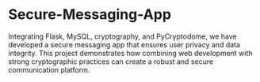 # Secure-Messaging-App

Integrating Flask, MySQL, cryptography, and PyCryptodome, we have developed a secure messaging app that ensures user privacy and data integrity. This project demonstrates how combining web development with strong cryptographic practices can create a robust and secure communication platform.

